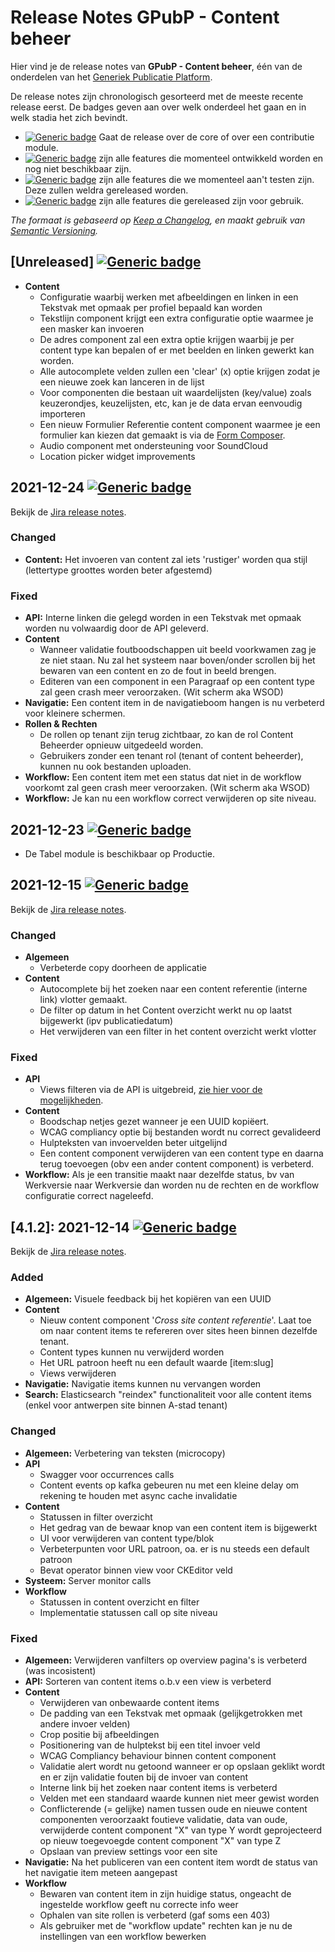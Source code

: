 # Release Notes GPubP - Content beheer 
Hier vind je de release notes van **GPubP - Content beheer**, één van de onderdelen van het [Generiek Publicatie Platform](https://acpaas.digipolis.be/nl/product/generiek-publicatie-platform). 

De release notes zijn chronologisch gesorteerd met de meeste recente release eerst. De badges geven aan over welk onderdeel het gaan en in welk stadia het zich bevindt. 
- [![Generic badge](https://img.shields.io/badge/Core|Contrib-gray.svg)]() Gaat de release over de core of over een contributie module.
-  [![Generic badge](https://img.shields.io/badge/Core|Contrib-DEV-yellow.svg)]() zijn alle features die momenteel ontwikkeld worden en nog niet beschikbaar zijn.
- [![Generic badge](https://img.shields.io/badge/Core|Contrib-ACC-blue.svg)]() zijn alle features die we momenteel aan't testen zijn. Deze zullen weldra gereleased worden.
- [![Generic badge](https://img.shields.io/badge/Core|Contrib-PRD-green.svg)]() zijn alle features die gereleased zijn voor gebruik.

*The formaat is gebaseerd op [Keep a Changelog](https://keepachangelog.com/en/1.0.0/), en maakt gebruik van [Semantic Versioning](https://semver.org/spec/v2.0.0.html).* 

## [Unreleased] [![Generic badge](https://img.shields.io/badge/Core-DEV-yellow.svg)]()
-  **Content** 
	- Configuratie waarbij werken met afbeeldingen en linken in een Tekstvak met opmaak per profiel bepaald kan worden 
	- Tekstlijn component krijgt een extra configuratie optie waarmee je een masker kan invoeren
	- De adres component zal een extra optie krijgen waarbij je per content type kan bepalen of er met beelden en linken gewerkt kan worden.
	- Alle autocomplete velden zullen een 'clear' (x) optie krijgen zodat je een nieuwe zoek kan lanceren in de lijst
	- Voor componenten die bestaan uit waardelijsten (key/value) zoals keuzerondjes, keuzelijsten, etc, kan je de data ervan eenvoudig importeren
	- Een nieuw Formulier Referentie content component waarmee je een formulier kan kiezen dat gemaakt is via de [Form Composer](https://formcomposer.antwerpen.be). 
    - Audio component met ondersteuning voor SoundCloud
    - Location picker widget improvements 

	
## 2021-12-24 [![Generic badge](https://img.shields.io/badge/Core-ACC-blue.svg)]()
Bekijk de [Jira release notes](https://jira.antwerpen.be/secure/ReleaseNote.jspa?projectId=14114&version=15735).
### Changed
-  **Content:** Het invoeren van content zal iets 'rustiger' worden qua stijl (lettertype groottes worden beter afgestemd)

### Fixed
-  **API:** Interne linken die gelegd worden in een Tekstvak met opmaak worden nu volwaardig door de API geleverd. 
-  **Content** 
    - Wanneer validatie foutboodschappen uit beeld voorkwamen zag je ze niet staan. Nu zal het systeem naar boven/onder scrollen bij het bewaren van een content en zo de fout in beeld brengen.  
    - Editeren van een component in een Paragraaf op een content type zal geen crash meer veroorzaken. (Wit scherm aka WSOD)
-  **Navigatie:** Een content item in de navigatieboom hangen is nu verbeterd voor kleinere schermen. 
-  **Rollen & Rechten** 
    -  De rollen op tenant zijn terug zichtbaar, zo kan de rol Content Beheerder opnieuw uitgedeeld worden.
    -  Gebruikers zonder een tenant rol (tenant of content beheerder), kunnen nu ook bestanden uploaden.
-  **Workflow:** Een content item met een status dat niet in de workflow voorkomt zal geen crash meer veroorzaken. (Wit scherm aka WSOD)
-  **Workflow:** Je kan nu een workflow correct verwijderen op site niveau.

## 2021-12-23  [![Generic badge](https://img.shields.io/badge/Tabel%20Contrib-PRD-green.svg)]()
- De Tabel module is beschikbaar op Productie.

## 2021-12-15 [![Generic badge](https://img.shields.io/badge/Core-ACC-blue.svg)](https://redactie-a.antwerpen.be)
Bekijk de [Jira release notes](https://jira.antwerpen.be/secure/ReleaseNote.jspa?projectId=14114&version=15538).
### Changed
-   **Algemeen** 
	- Verbeterde copy doorheen de applicatie
-  **Content** 
	- Autocomplete bij het zoeken naar een content referentie (interne link) vlotter gemaakt. 
	- De filter op datum in het Content overzicht werkt nu op laatst bijgewerkt (ipv publicatiedatum)
	- Het verwijderen van een filter in het content overzicht werkt vlotter

### Fixed
-  **API**
	- Views filteren via de API is uitgebreid, [zie hier voor de mogelijkheden](https://docs.google.com/spreadsheets/d/1pylW8fwLd0IxLAyQ7WaYRH6sbRow7xsv8lRZSUXf3-k/edit#gid=0).
-  **Content** 
	- Boodschap netjes gezet wanneer je een UUID kopiëert.
	- WCAG compliancy optie bij bestanden wordt nu correct gevalideerd
	- Hulpteksten van invoervelden beter uitgelijnd
	- Een content component verwijderen van een content type en daarna terug toevoegen (obv een ander content component) is verbeterd. 
- **Workflow:** Als je een transitie maakt naar dezelfde status, bv van Werkversie naar Werkversie dan worden nu de rechten en de workflow configuratie correct nageleefd.

## [4.1.2]: 2021-12-14 [![Generic badge](https://img.shields.io/badge/Core-PRD-green.svg)]()
Bekijk de [Jira release notes](https://jira.antwerpen.be/secure/ReleaseNote.jspa?projectId=14114&version=15538).
### Added
-  **Algemeen:** Visuele feedback bij het kopiëren van een UUID
-  **Content** 
	- Nieuw content component '*Cross site content referentie*'. Laat toe om naar content items te refereren over sites heen binnen dezelfde tenant.
	- Content types kunnen nu verwijderd worden
	- Het URL patroon heeft nu een default waarde [item:slug]
	- Views verwijderen
-  **Navigatie:** Navigatie items kunnen nu vervangen worden
-  **Search:** Elasticsearch "reindex" functionaliteit voor alle content items (enkel voor antwerpen site binnen A-stad tenant)


### Changed
-  **Algemeen:** Verbetering van teksten (microcopy)
-  **API**
	- Swagger voor occurrences calls
	- Content events op kafka gebeuren nu met een kleine delay om rekening te houden met async cache invalidatie
-  **Content**
	- Statussen in filter overzicht
	- Het gedrag van de bewaar knop van een content item is bijgewerkt
	- UI voor verwijderen van content type/blok
	- Verbeterpunten voor URL patroon, oa. er is nu steeds een default patroon
	- Bevat operator binnen view voor CKEditor veld
-  **Systeem:** Server monitor calls
-  **Workflow**
	- Statussen in content overzicht en filter
	- Implementatie statussen call op site niveau

### Fixed
-  **Algemeen:** Verwijderen vanfilters op overview pagina's is verbeterd (was incosistent)
-  **API:** Sorteren van content items o.b.v een view is verbeterd
-  **Content**
	- Verwijderen van onbewaarde content items
	- De padding van een Tekstvak met opmaak (gelijkgetrokken met andere invoer velden)
	- Crop positie bij afbeeldingen
	- Positionering van de hulptekst bij een titel invoer veld
	- WCAG Compliancy behaviour binnen content component
	- Validatie alert wordt nu getoond wanneer er op opslaan geklikt wordt en er zijn validatie fouten bij de invoer van content
	- Interne link bij het zoeken naar content items is verbeterd
	- Velden met een standaard waarde kunnen niet meer gewist worden
	- Conflicterende (= gelijke) namen tussen oude en nieuwe content componenten veroorzaakt foutieve validatie, data van oude, verwijderde content component "X" van type Y wordt geprojecteerd op nieuw toegevoegde content component "X" van type Z
	- Opslaan van preview settings voor een site
-  **Navigatie:** Na het publiceren van een content item wordt de status van het navigatie item meteen aangepast
-  **Workflow**
	- Bewaren van content item in zijn huidige status, ongeacht de ingestelde workflow geeft nu correcte info weer
	- Ophalen van site rollen is verbeterd (gaf soms een 403)
	- Als gebruiker met de "workflow update" rechten kan je nu de instellingen van een workflow bewerken
